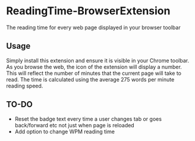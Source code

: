 # ReadingTime-BrowserExtension
The reading time for every web page displayed in your browser toolbar

## Usage
Simply install this extension and ensure it is visible in your Chrome toolbar. As you browse the web, the icon of the extension will display a number. This will reflect the number of minutes that the current page will take to read. The time is calculated using the average 275 words per minute reading speed.

## TO-DO
- Reset the badge text every time a user changes tab or goes back/forward etc not just when page is reloaded
- Add option to change WPM reading time
